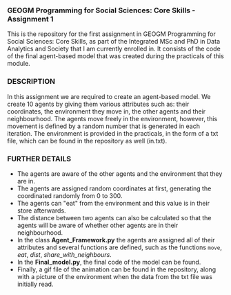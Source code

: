 ### GEOGM Programming for Social Sciences: Core Skills - Assignment 1 

This is the repository for the first assignment in GEOGM Programming for Social Sciences: Core Skills, as part of the Integrated MSc and PhD in Data Analytics and Society that I am currently enrolled in. It consists of the code of the final agent-based model that was created during the practicals of this module. 

### DESCRIPTION

In this assignment we are required to create an agent-based model. We create 10 agents by giving them various attributes such as: their coordinates, the environment they move in, the other agents and their neighbourhood. The agents move freely in the environment, however, this movement is defined by a random number that is generated in each iteration. The environment is provided in the practicals, in the form of a txt file, which can be found in the repository as well (in.txt). 

### FURTHER DETAILS

* The agents are aware of the other agents and the environment that they are in. 
* The agents are assigned random coordinates at first, generating the coordinated randomly from 0 to 300.
* The agents can "eat" from the environment and this value is in their store afterwards. 
* The distance between two agents can also be calculated so that the agents will be aware of whether other agents are in their neighbourhood. 
* In the class **Agent_Framework.py** the agents are assigned all of their attributes and several functions are defined, such as the functions `move`, *eat*, *dist*, *share_with_neighbours*. 
* In the **Final_model.py**, the final code of the model can be found. 
* Finally, a gif file of the animation can be found in the repository, along with a picture of the environment when the data from the txt file was initially read. 
